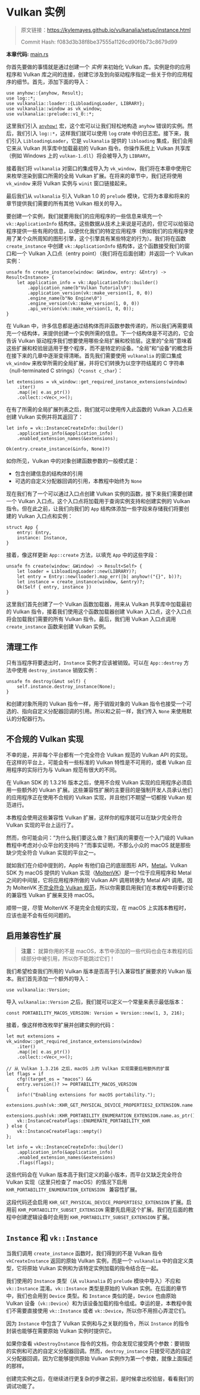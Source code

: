 # Vulkan 实例

> 原文链接：<https://kylemayes.github.io/vulkanalia/setup/instance.html>
> 
> Commit Hash: f083d3b38f8be37555a1126cd90f6b73c8679d99

**本章代码:** [main.rs](https://github.com/KyleMayes/vulkanalia/tree/master/tutorial/src/01_instance_creation.rs)

你首先要做的事情就是通过创建一个 *实例* 来初始化 Vulkan 库。实例是你的应用程序和 Vulkan 库之间的连接，创建它涉及到向驱动程序指定一些关于你的应用程序的细节。首先，添加下面的导入：

```rust,noplaypen
use anyhow::{anyhow, Result};
use log::*;
use vulkanalia::loader::{LibloadingLoader, LIBRARY};
use vulkanalia::window as vk_window;
use vulkanalia::prelude::v1_0::*;
```

这里我们引入 [`anyhow!`](https://docs.rs/anyhow/latest/anyhow/macro.anyhow.html) 宏，这个宏可以让我们轻松地构造 `anyhow` 错误的实例。然后，我们引入 `log::*`，这样我们就可以使用 `log` crate 中的日志宏。接下来，我们引入 `LibloadingLoader`，它是 `vulkanalia` 提供的 `libloading` 集成，我们会用它来从 Vulkan 共享库中加载最初的 Vulkan 指令。你操作系统上 Vulkan 共享库（例如 Windows 上的 `vulkan-1.dll`）将会被导入为 `LIBRARY`。

接着我们将 `vulkanalia` 对窗口的集成导入为 `vk_window`，我们将在本章中使用它来枚举渲染到窗口所需的全局 Vulkan 扩展。在将来的章节中，我们还将使用 `vk_window` 来将 Vulkan 实例与 `winit` 窗口链接起来。

最后我们从 `vulkanalia` 引入 Vulkan 1.0 的 `prelude`  模块，它将为本章和将来的章节提供我们需要的所有其他 Vulkan 相关的导入。

要创建一个实例，我们就要用我们的应用程序的一些信息来填充一个 `vk::ApplicationInfo` 结构体。这些数据从技术上来说是可选的，但它可以给驱动程序提供一些有用的信息，以便优化我们的特定应用程序（例如我们的应用程序使用了某个众所周知的图形引擎，这个引擎具有某些特定的行为）。我们将在函数 `create_instance` 中创建 `vk::ApplicationInfo` 结构体，这个函数接受我们的窗口和一个 Vulkan 入口点（entry point）（我们将在后面创建）并返回一个 Vulkan 实例：

```rust,noplaypen
unsafe fn create_instance(window: &Window, entry: &Entry) -> Result<Instance> {
    let application_info = vk::ApplicationInfo::builder()
        .application_name(b"Vulkan Tutorial\0")
        .application_version(vk::make_version(1, 0, 0))
        .engine_name(b"No Engine\0")
        .engine_version(vk::make_version(1, 0, 0))
        .api_version(vk::make_version(1, 0, 0));
}
```

在 Vulkan 中，许多信息都是通过结构体而非函数参数传递的，所以我们再需要填充一个结构体，来提供创建一个实例所需的信息。下一个结构体是不可选的，它会告诉 Vulkan 驱动程序我们想要使用哪些全局扩展和校验层。这里的“全局”意味着这些扩展和校验层适用于整个程序，而不是特定的设备。“全局”和“设备”的概念将在接下来的几章中逐渐变得清晰。首先我们需要使用 `vulkanalia` 的窗口集成 `vk_window` 来枚举所需的全局扩展，并将它们转换为以空字符结尾的 C 字符串（null-terminated C strings）（`*const c_char`）：

```rust,noplaypen
let extensions = vk_window::get_required_instance_extensions(window)
    .iter()
    .map(|e| e.as_ptr())
    .collect::<Vec<_>>();
```

在有了所需的全局扩展列表之后，我们就可以使用传入此函数的 Vulkan 入口点来创建 Vulkan 实例并将其返回了：

```rust,noplaypen
let info = vk::InstanceCreateInfo::builder()
    .application_info(&application_info)
    .enabled_extension_names(&extensions);

Ok(entry.create_instance(&info, None)?)
```

如你所见，Vulkan 中的对象创建函数参数的一般模式是：

* 包含创建信息的结构体的引用
* 可选的自定义分配器回调的引用，本教程中始终为 `None`

现在我们有了一个可以通过入口点创建 Vulkan 实例的函数，接下来我们需要创建一个 Vulkan 入口点。这个入口点将加载用于查询实例支持和创建实例的 Vulkan 指令。但在此之前，让我们向我们的 `App` 结构体添加一些字段来存储我们将要创建的 Vulkan 入口点和实例：

```rust,noplaypen
struct App {
    entry: Entry,
    instance: Instance,
}
```

接着，像这样更新 `App::create` 方法，以填充 `App` 中的这些字段：

```rust,noplaypen
unsafe fn create(window: &Window) -> Result<Self> {
    let loader = LibloadingLoader::new(LIBRARY)?;
    let entry = Entry::new(loader).map_err(|b| anyhow!("{}", b))?;
    let instance = create_instance(window, &entry)?;
    Ok(Self { entry, instance })
}
```

这里我们首先创建了一个 Vulkan 函数加载器，用来从 Vulkan 共享库中加载最初的 Vulkan 指令，接着我们使用这个函数加载器创建 Vulkan 入口点，这个入口点将会加载我们需要的所有 Vulkan 指令。最后，我们用 Vulkan 入口点调用 `create_instance` 函数来创建 Vulkan 实例。

## 清理工作

只有当程序将要退出时，`Instance` 实例才应该被销毁。可以在 `App::destroy` 方法中使用 `destroy_instance` 销毁实例：

```rust,noplaypen
unsafe fn destroy(&mut self) {
    self.instance.destroy_instance(None);
}
```

和创建对象所用的 Vulkan 指令一样，用于销毁对象的 Vulkan 指令也接受一个可选的、指向自定义分配器回调的引用。所以和之前一样，我们传入 `None` 来使用默认的分配器行为。

## 不合规的 Vulkan 实现

不幸的是，并非每个平台都有一个完全符合 Vulkan 规范的 Vulkan API 的实现。在这样的平台上，可能会有一些标准的 Vulkan 特性是不可用的，或者 Vulkan 应用程序的实际行为与 Vulkan 规范有很大的不同。

在 Vulkan SDK 的 1.3.216 版本之后，使用不合规 Vulkan 实现的应用程序必须启用一些额外的 Vulkan 扩展。这些兼容性扩展的主要目的是强制开发人员承认他们的应用程序正在使用不合规的 Vulkan 实现，并且他们不期望一切都按 Vulkan 规范进行。

本教程会使用这些兼容性 Vulkan 扩展，这样你的程序就可以在缺少完全符合 Vulkan 实现的平台上运行了。

然而，你可能会问：“为什么我们要这么做？我们真的需要在一个入门级的 Vulkan 教程中考虑对小众平台的支持吗？”而事实证明，不那么小众的 macOS 就是那些缺少完全符合 Vulkan 实现的平台之一。

就如我们在介绍中提到的，Apple 有他们自己的底层图形 API，[Metal](https://en.wikipedia.org/wiki/Metal_(API))。Vulkan SDK 为 macOS 提供的 Vulkan 实现（[MoltenVK](https://moltengl.com/)）是一个位于应用程序和 Metal 之间的中间层，它将应用程序所做的 Vulkan API 调用转换为 Metal API 调用。因为 MoltenVK [不完全符合 Vulkan 规范](https://www.lunarg.com/wp-content/uploads/2022/05/The-State-of-Vulkan-on-Apple-15APR2022.pdf)，所以你需要启用我们在本教程中将要讨论的兼容性 Vulkan 扩展来支持 macOS。

顺带一提，尽管 MoltenVK 不是完全合规的实现，在 macOS 上实践本教程时，应该也是不会有任何问题的。

## 启用兼容性扩展

> **注意：** 就算你用的不是 macOS，本节中添加的一些代码也会在本教程的后续部分中被引用，所以你不能跳过它们！

我们希望检查我们所用的 Vulkan 版本是否高于引入兼容性扩展要求的 Vulkan 版本。我们首先添加一个额外的导入：

```rust,noplaypen
use vulkanalia::Version;
```

导入 `vulkanalia::Version` 之后，我们就可以定义一个常量来表示最低版本：

```rust,noplaypen
const PORTABILITY_MACOS_VERSION: Version = Version::new(1, 3, 216);
```

接着，像这样修改枚举扩展并创建实例的代码：

```rust,noplaypen
let mut extensions = vk_window::get_required_instance_extensions(window)
    .iter()
    .map(|e| e.as_ptr())
    .collect::<Vec<_>>();

// 从 Vulkan 1.3.216 之后，macOS 上的 Vulkan 实现需要启用额外的扩展
let flags = if 
    cfg!(target_os = "macos") && 
    entry.version()? >= PORTABILITY_MACOS_VERSION
{
    info!("Enabling extensions for macOS portability.");
    extensions.push(vk::KHR_GET_PHYSICAL_DEVICE_PROPERTIES2_EXTENSION.name.as_ptr());
    extensions.push(vk::KHR_PORTABILITY_ENUMERATION_EXTENSION.name.as_ptr());
    vk::InstanceCreateFlags::ENUMERATE_PORTABILITY_KHR
} else {
    vk::InstanceCreateFlags::empty()
};

let info = vk::InstanceCreateInfo::builder()
    .application_info(&application_info)
    .enabled_extension_names(&extensions)
    .flags(flags);
```

这些代码会在 Vulkan 版本高于我们定义的最小版本，而平台又缺乏完全符合 Vulkan 实现（这里只检查了 macOS）的情况下启用 `KHR_PORTABILITY_ENUMERATION_EXTENSION ` 兼容性扩展。

这段代码还会启用 `KHR_GET_PHYSICAL_DEVICE_PROPERTIES2_EXTENSION` 扩展。启用前 `KHR_PORTABILITY_SUBSET_EXTENSION` 需要先启用这个扩展。我们在后面的教程中创建逻辑设备时会用到 `KHR_PORTABILITY_SUBSET_EXTENSION` 扩展。

## `Instance` 和 `vk::Instance`

当我们调用 `create_instance` 函数时，我们得到的不是 Vulkan 指令 `vkCreateInstance` 返回的原始 Vulkan 实例，而是一个 `vulkanalia` 中的自定义类型，它将原始 Vulkan 实例和为该特定实例加载的指令结合在一起。

我们使用的 `Instance` 类型（从 `vulkanalia` 的 `prelude` 模块中导入）不应和 `vk::Instance` 混淆。`vk::Instance` 类型是原始的 Vulkan 实例。在后面的章节中，我们也会用到 `Device` 类型。和 `Instance` 类似的是，`Device` 也由原始 Vulkan 设备（`vk::Device`）和为该设备加载的指令组成。幸运的是，本教程中我们不需要直接使用 `vk::Instance` 或者 `vk::Device`，所以你不用担心弄混它们。

因为 `Instance` 中包含了 Vulkan 实例和与之关联的指令，所以 `Instance` 的指令封装也能够在需要原始 Vulkan 实例时提供它。

如果你查看 `vkDestroyInstance` 指令的文档，你会发现它接受两个参数：要销毁的实例和可选的自定义分配器回调。然而，`destroy_instance` 只接受可选的自定义分配器回调，因为它能够提供原始 Vulkan 实例作为第一个参数，就像上面描述的那样。

创建完实例之后，在继续进行更复杂的步骤之前，是时候拿出校验层，看看我们的调试功能了。
